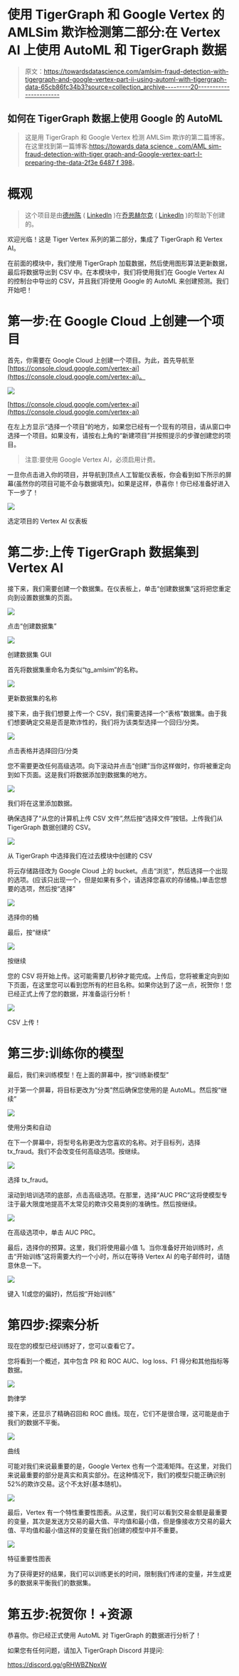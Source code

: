 # 使用 TigerGraph 和 Google Vertex 的 AMLSim 欺诈检测第二部分:在 Vertex AI 上使用 AutoML 和 TigerGraph 数据

> 原文：<https://towardsdatascience.com/amlsim-fraud-detection-with-tigergraph-and-google-vertex-part-ii-using-automl-with-tigergraph-data-65cb86fc34b3?source=collection_archive---------20----------------------->

## 如何在 TigerGraph 数据上使用 Google 的 AutoML

> 这是用 TigerGraph 和 Google Vertex 检测 AMLSim 欺诈的第二篇博客。在这里找到第一篇博客:[https://towards data science . com/AML sim-fraud-detection-with-tiger graph-and-Google-vertex-part-I-preparing-the-data-2f3e 6487 f 398](/amlsim-fraud-detection-with-tigergraph-and-google-vertex-part-i-preparing-the-data-2f3e6487f398)。

# 概观

> 这个项目是由[德州陈](https://medium.com/u/9ee92495f34e?source=post_page-----65cb86fc34b3--------------------------------) ( [LinkedIn](https://www.linkedin.com/in/dezhou-chen-625904206) )在[乔恩赫尔克](https://medium.com/u/571f80cc8b69?source=post_page-----65cb86fc34b3--------------------------------) ( [LinkedIn](https://www.linkedin.com/in/jonherke) )的帮助下创建的。

欢迎光临！这是 Tiger Vertex 系列的第二部分，集成了 TigerGraph 和 Vertex AI。

在前面的模块中，我们使用 TigerGraph 加载数据，然后使用图形算法更新数据，最后将数据导出到 CSV 中。在本模块中，我们将使用我们在 Google Vertex AI 的控制台中导出的 CSV，并且我们将使用 Google 的 AutoML 来创建预测。我们开始吧！

# 第一步:在 Google Cloud 上创建一个项目

首先，你需要在 Google Cloud 上创建一个项目。为此，首先导航至[https://console.cloud.google.com/vertex-ai](https://console.cloud.google.com/vertex-ai)。

![](img/8bfb0121d5e2292caeac2c60b1b4a762.png)

[https://console.cloud.google.com/vertex-ai](https://console.cloud.google.com/vertex-ai)

在左上方显示“选择一个项目”的地方，如果您已经有一个现有的项目，请从窗口中选择一个项目。如果没有，请按右上角的“新建项目”并按照提示的步骤创建您的项目。

> 注意:要使用 Google Vertex AI，必须启用计费。

一旦你点击进入你的项目，并导航到顶点人工智能仪表板，你会看到如下所示的屏幕(虽然你的项目可能不会与数据填充)。如果是这样，恭喜你！你已经准备好进入下一步了！

![](img/35d80ca5d0b1b40aa452237475f4fc7b.png)

选定项目的 Vertex AI 仪表板

# 第二步:上传 TigerGraph 数据集到 Vertex AI

接下来，我们需要创建一个数据集。在仪表板上，单击“创建数据集”这将把您重定向到设置数据集的页面。

![](img/248a011f3f96c4f7b1d3ea10258ae941.png)

点击“创建数据集”

![](img/9eb1badffa1a8f44b105d35514fbaa25.png)

创建数据集 GUI

首先将数据集重命名为类似“tg_amlsim”的名称。

![](img/395746d78779ad0599285fc8546047b3.png)

更新数据集的名称

接下来，由于我们想要上传一个 CSV，我们需要选择一个“表格”数据集。由于我们想要确定交易是否是欺诈性的，我们将为该类型选择一个回归/分类。

![](img/89e1dc3a61c35e0169cfd2e6f5a6f080.png)

点击表格并选择回归/分类

您不需要更改任何高级选项。向下滚动并点击“创建”当你这样做时，你将被重定向到如下页面。这是我们将数据添加到数据集的地方。

![](img/db5b767c2f283c3d8f703f4f736f170b.png)

我们将在这里添加数据。

确保选择了“从您的计算机上传 CSV 文件”,然后按“选择文件”按钮。上传我们从 TigerGraph 数据创建的 CSV。

![](img/8a0e7083f7aa4091a0882e71c1c7db2e.png)

从 TigerGraph 中选择我们在过去模块中创建的 CSV

将云存储路径改为 Google Cloud 上的 bucket。点击“浏览”，然后选择一个出现的选项。(应该只出现一个，但是如果有多个，请选择您喜欢的存储桶。)单击您想要的选项，然后按“选择”

![](img/afa347523cdf5da69f8fd3eac5a5094a.png)

选择你的桶

最后，按“继续”

![](img/07d11189c850712af85f796f65d1176c.png)

按继续

您的 CSV 将开始上传。这可能需要几秒钟才能完成。上传后，您将被重定向到如下页面，在这里您可以看到您所有的栏目名称。如果你达到了这一点，祝贺你！您已经正式上传了您的数据，并准备运行分析！

![](img/477c72428ecbeb0e740ccac5e197fc39.png)

CSV 上传！

# 第三步:训练你的模型

最后，我们来训练模型！在上面的屏幕中，按“训练新模型”

对于第一个屏幕，将目标更改为“分类”然后确保您使用的是 AutoML。然后按“继续”

![](img/3b097a5e058b7496c8834fb2e0e95fef.png)

使用分类和自动

在下一个屏幕中，将型号名称更改为您喜欢的名称。对于目标列，选择 tx_fraud。我们不会改变任何高级选项。按继续。

![](img/d7336b0b2bc78ab4d843ce379cd8adcc.png)

选择 tx_fraud。

滚动到培训选项的底部，点击高级选项。在那里，选择“AUC PRC”这将使模型专注于最大限度地提高不太常见的欺诈交易类别的准确性。然后按继续。

![](img/9c81b5cbc7cec5cb1cc738dbf1294f8b.png)

在高级选项中，单击 AUC PRC。

最后，选择你的预算。这里，我们将使用最小值 1。当你准备好开始训练时，点击“开始训练”这将需要大约一个小时，所以在等待 Vertex AI 的电子邮件时，请随意休息一下。

![](img/bbff2dbc8cea122dd07030a8b25086bd.png)

键入 1(或您的偏好)，然后按“开始训练”

# 第四步:探索分析

现在您的模型已经训练好了，您可以查看它了。

您将看到一个概述，其中包含 PR 和 ROC AUC、log loss、F1 得分和其他指标等数据。

![](img/53dbc32d43037cf59de4af1b90e8b062.png)

韵律学

接下来，还显示了精确召回和 ROC 曲线。现在，它们不是很合理，这可能是由于我们的数据不平衡。

![](img/78ccb939da79957646ae0c17f153de75.png)

曲线

可能对我们来说最重要的是，Google Vertex 也有一个混淆矩阵。在这里，对我们来说最重要的部分是真实和真实部分。在这种情况下，我们的模型只能正确识别 52%的欺诈交易。这个不太好(基本随机)。

![](img/e672534c06edb85e55e7c736eaf90c73.png)

最后，Vertex 有一个特性重要性图表。从这里，我们可以看到交易金额是最重要的变量，其次是发送方交易的最大值、平均值和最小值，但是像接收方交易的最大值、平均值和最小值这样的变量在我们创建的模型中并不重要。

![](img/84181d3baaa7777ac3ff97c83d574e81.png)

特征重要性图表

为了获得更好的结果，我们可以训练更长的时间，限制我们传递的变量，并生成更多的数据来平衡我们的数据集。

# 第五步:祝贺你！+资源

恭喜你。你已经正式使用 AutoML 对 TigerGraph 的数据进行分析了！

如果您有任何问题，请加入 TigerGraph Discord 并提问:

<https://discord.gg/gRHWBZNpxW> 